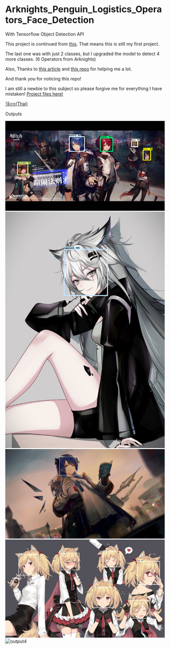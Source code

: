 # Arknights_Penguin_Logistics_Operators_Face_Detection
With Tensorflow Object Detection API

This project is continued from [this](https://github.com/lLoLii/Arknights_Mostima_Exusiai_Face_Detector).
That means this is still my first project.

The last one was with just 2 classes, but I upgraded the model to detect 4 more classes. (6 Operators from Arknights)

Also, Thanks to [this article]( https://medium.com/analytics-vidhya/training-an-object-detection-model-with-tensorflow-api-using-google-colab-4f9a688d5e8b )
and [this repo]( https://github.com/EdjeElectronics/TensorFlow-Object-Detection-API-Tutorial-Train-Multiple-Objects-Windows-10) for helping me a lot.

And thank you for noticing this repo!

I am still a newbie to this subject so please forgive me for everything I have mistaken!
[Project files here!](https://drive.google.com/drive/folders/105nms8RskhqjGDtkl5JlSgIU_rEauHTs?usp=sharing)

[วิธีการ(Thai)](https://medium.com/@phusitsom/%E0%B8%AA%E0%B8%AD%E0%B8%99%E0%B9%83%E0%B8%AB%E0%B9%89%E0%B9%82%E0%B8%A1%E0%B9%80%E0%B8%94%E0%B8%A5%E0%B8%95%E0%B8%A3%E0%B8%A7%E0%B8%88%E0%B8%88%E0%B8%B1%E0%B8%9A%E0%B8%A7%E0%B8%B1%E0%B8%95%E0%B8%96%E0%B8%B8%E0%B8%94%E0%B9%89%E0%B8%A7%E0%B8%A2-tensorflow-object-detection-api-%E0%B8%9A%E0%B8%99-google-colab-d55153aca505)

Outputs

![output0](out/out1.png)
![output1](out/out2.png)
![output2](out/out3.png)
![output3](out/out4.png)
![output4](out/out5.png)



